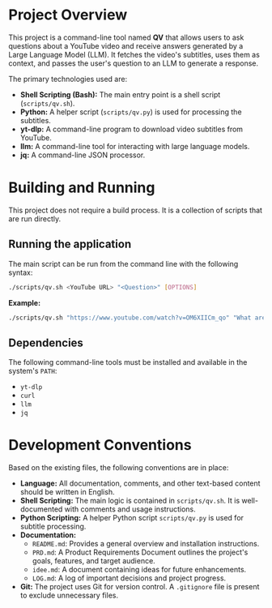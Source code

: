 # Project Overview

This project is a command-line tool named **QV** that allows users to ask questions about a YouTube video and receive answers generated by a Large Language Model (LLM). It fetches the video's subtitles, uses them as context, and passes the user's question to an LLM to generate a response.

The primary technologies used are:
*   **Shell Scripting (Bash):** The main entry point is a shell script (`scripts/qv.sh`).
*   **Python:** A helper script (`scripts/qv.py`) is used for processing the subtitles.
*   **yt-dlp:** A command-line program to download video subtitles from YouTube.
*   **llm:** A command-line tool for interacting with large language models.
*   **jq:** A command-line JSON processor.

# Building and Running

This project does not require a build process. It is a collection of scripts that are run directly.

## Running the application

The main script can be run from the command line with the following syntax:

```bash
./scripts/qv.sh <YouTube URL> "<Question>" [OPTIONS]
```

**Example:**

```bash
./scripts/qv.sh "https://www.youtube.com/watch?v=OM6XIICm_qo" "What are the main topics covered in this video?"
```

## Dependencies

The following command-line tools must be installed and available in the system's `PATH`:
*   `yt-dlp`
*   `curl`
*   `llm`
*   `jq`

# Development Conventions

Based on the existing files, the following conventions are in place:

*   **Language:** All documentation, comments, and other text-based content should be written in English.
*   **Shell Scripting:** The main logic is contained in `scripts/qv.sh`. It is well-documented with comments and usage instructions.
*   **Python Scripting:** A helper Python script `scripts/qv.py` is used for subtitle processing.
*   **Documentation:**
    *   `README.md`: Provides a general overview and installation instructions.
    *   `PRD.md`: A Product Requirements Document outlines the project's goals, features, and target audience.
    *   `idee.md`: A document containing ideas for future enhancements.
    *   `LOG.md`: A log of important decisions and project progress.
*   **Git:** The project uses Git for version control. A `.gitignore` file is present to exclude unnecessary files.